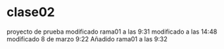 # clase02
proyecto de prueba modificado rama01 a las 9:31
modificado a las 14:48
modificado 8 de marzo 9:22
Añadido rama01 a las 9:32
